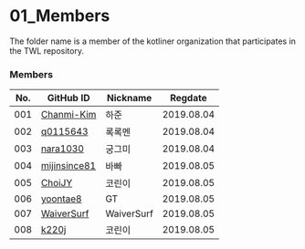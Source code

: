 # 01_Members
The folder name is a member of the kotliner organization that participates in the TWL repository.

### Members

| No.  | GitHub ID                                      | Nickname | Regdate    |
| ---- | ---------------------------------------------- | -------- | ---------- |
| 001  | [Chanmi-Kim](http://github.com/Chanmi-Kim)     | 하준     | 2019.08.04 |
| 002  | [q0115643](http://github.com/q0115643)         | 록록멘   | 2019.08.04 |
| 003  | [nara1030](http://github.com/nara1030)         | 궁그미   | 2019.08.04 |
| 004  | [mijinsince81](http://github.com/mijinsince81) | 바빠     | 2019.08.05 |
| 005  | [ChoiJY](http://github.com/ChoiJY)             | 코린이   | 2019.08.05 |
| 006  | [yoontae8](http://github.com/yoontae8)         | GT       | 2019.08.05 |
| 007  | [WaiverSurf](http://github.com/WaiverSurf)     | WaiverSurf| 2019.08.05 |
| 008  | [k220j](http://github.com/k220j)               | 코린이   | 2019.08.05 |

